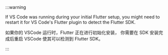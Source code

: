 :::warning

If VS Code was running during your initial Flutter setup,
you might need to restart it for VS Code's Flutter plugin to detect the Flutter SDK.

如果你的 VSCode 运行时，Flutter 正在进行初始化安装，
你需要在 SDK 安装完成后重启 VSCode 使其可以检测到 Flutter SDK。

:::

